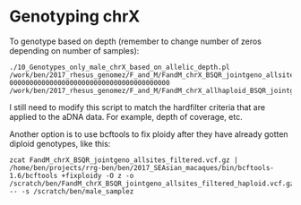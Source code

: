 # Genotyping chrX

To genotype based on depth (remember to change number of zeros depending on number of samples):
```
./10_Genotypes_only_male_chrX_based_on_allelic_depth.pl /work/ben/2017_rhesus_genomez/F_and_M/FandM_chrX_BSQR_jointgeno_allsites_filtered.vcf.gz 0000000000000000000000000000000000000000 /work/ben/2017_rhesus_genomez/F_and_M/FandM_chrX_allhaploid_BSQR_jointgeno_allsites_filtered.vcf.gz.tab
```

I still need to modify this script to match the hardfilter criteria that are applied to the aDNA data.  For example, depth of coverage, etc.

Another option is to use bcftools to fix ploidy after they have already gotten diploid genotypes, like this:
```
zcat FandM_chrX_BSQR_jointgeno_allsites_filtered.vcf.gz | /home/ben/projects/rrg-ben/ben/2017_SEAsian_macaques/bin/bcftools-1.6/bcftools +fixploidy -O z -o /scratch/ben/FandM_chrX_BSQR_jointgeno_allsites_filtered_haploid.vcf.gz -- -s /scratch/ben/male_samplez 
```
